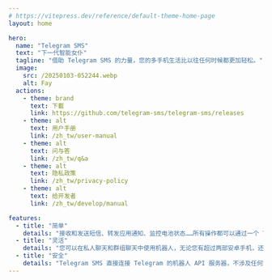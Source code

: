 ```yaml
---
# https://vitepress.dev/reference/default-theme-home-page
layout: home

hero:
  name: "Telegram SMS"
  text: "下一代智能女仆"
  tagline: "借助 Telegram SMS 的力量，您的多手机生活比以往任何时候都更加轻松。"
  image:
    src: /20250103-052244.webp
    alt: Fay
  actions:
    - theme: brand
      text: 下載
      link: https://github.com/telegram-sms/telegram-sms/releases
    - theme: alt
      text: 用户手册
      link: /zh_tw/user-manual
    - theme: alt
      text: 问与答
      link: /zh_tw/q&a
    - theme: alt
      text: 隐私政策
      link: /zh_tw/privacy-policy
    - theme: alt
      text: 给开发者
      link: /zh_tw/develop/manual

features:
  - title: "简单"
    details: "接收和发送短信、转发应用通知、监控电池状态……所有操作都可以通过一个 Telegram 机器人完成。"
  - title: "灵活"
    details: "您可以在私人聊天和群组聊天中使用机器人，无论您有超过两部安卓手机，还是与其他人共享机器人，都能轻松应对。"
  - title: "安全"
    details: "Telegram SMS 直接连接 Telegram 的机器人 API 服务器，不涉及任何第三方服务。"
---
```


